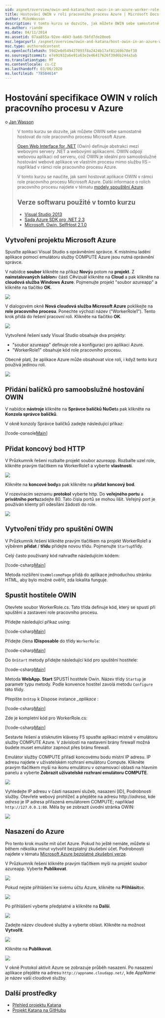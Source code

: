 ```yaml
---
uid: aspnet/overview/owin-and-katana/host-owin-in-an-azure-worker-role
title: Hostování OWIN v roli pracovního procesu Azure | Microsoft Docs
author: MikeWasson
description: V tomto kurzu se dozvíte, jak můžete OWIN sebe samostatně hostovat do role pracovního procesu Microsoft Azure. Open Web Interface for .NET (OWIN) definuje abstrakci mezi webovým serverem .NET...
ms.author: riande
ms.date: 04/11/2014
ms.assetid: 07aa855a-92ee-4d43-ba66-5bfd7de20ee6
msc.legacyurl: /aspnet/overview/owin-and-katana/host-owin-in-an-azure-worker-role
msc.type: authoredcontent
ms.openlocfilehash: 59d2e0d549427093f8a2424b17af81169b78ef30
ms.sourcegitcommit: e7e91932a6e91a63e2e46417626f39d6b244a3ab
ms.translationtype: MT
ms.contentlocale: cs-CZ
ms.lasthandoff: 03/06/2020
ms.locfileid: "78584614"
---
```

# <a name="host-owin-in-an-azure-worker-role"></a>Hostování specifikace OWIN v rolích pracovního procesu v Azure

o [Jan Wasson](https://github.com/MikeWasson)

> V tomto kurzu se dozvíte, jak můžete OWIN sebe samostatně hostovat do role pracovního procesu Microsoft Azure.
>
> [Open Web Interface for .NET](http://owin.org/) (Owin) definuje abstrakci mezi webovými servery .NET a webovými aplikacemi. OWIN odpojí webovou aplikaci od serveru, což OWIN je ideální pro samoobslužné hostování webové aplikace ve vlastním procesu mimo službu IIS – například v rámci role pracovního procesu Azure.
>
> V tomto kurzu se naučíte, jak sami hostovat aplikace OWIN v rámci role pracovního procesu Microsoft Azure. Další informace o rolích pracovního procesu najdete v tématu [modely spouštění Azure](https://azure.microsoft.com/documentation/articles/fundamentals-application-models/#CloudServices).
>
> ## <a name="software-versions-used-in-the-tutorial"></a>Verze softwaru použité v tomto kurzu
>
>
> - [Visual Studio 2013](https://my.visualstudio.com/Downloads?q=visual%20studio%202013)
> - [Sada Azure SDK pro .NET 2,3](https://azure.microsoft.com/downloads/)
> - [Microsoft. Owin. SelfHost 2.1.0](http://www.nuget.org/packages/Microsoft.Owin.SelfHost/2.1.0)

## <a name="create-a-microsoft-azure-project"></a>Vytvoření projektu Microsoft Azure

Spusťte aplikaci Visual Studio s oprávněními správce. K místnímu ladění aplikace pomocí emulátoru služby COMPUTE Azure jsou nutná oprávnění správce.

V nabídce **soubor** klikněte na příkaz **Nový**a potom na **projekt**. Z **nainstalovaných šablon**v části C#vizuál klikněte na **Cloud** a pak klikněte na **cloudová služba Windows Azure**. Pojmenujte projekt "soubor azureapp" a klikněte na tlačítko **OK**.

[![](host-owin-in-an-azure-worker-role/_static/image2.png)](host-owin-in-an-azure-worker-role/_static/image1.png)

V dialogovém okně **Nová cloudová služba Microsoft Azure** poklikejte na **role pracovního procesu**. Ponechte výchozí název ("WorkerRole1"). Tento krok přidá do řešení pracovní roli. Klikněte na tlačítko **OK**.

[![](host-owin-in-an-azure-worker-role/_static/image4.png)](host-owin-in-an-azure-worker-role/_static/image3.png)

Vytvořené řešení sady Visual Studio obsahuje dva projekty:

- &quot;soubor azureapp&quot; definuje role a konfiguraci pro aplikaci Azure.
- &quot;WorkerRole1&quot; obsahuje kód role pracovního procesu.

Obecně platí, že aplikace Azure může obsahovat více rolí, i když tento kurz používá jedinou roli.

![](host-owin-in-an-azure-worker-role/_static/image5.png)

## <a name="add-the-owin-self-host-packages"></a>Přidání balíčků pro samoobslužné hostování OWIN

V nabídce **nástroje** klikněte na **Správce balíčků NuGet**a pak klikněte na **Konzola správce balíčků**.

V okně konzoly Správce balíčků zadejte následující příkaz:

[!code-console[Main](host-owin-in-an-azure-worker-role/samples/sample1.cmd)]

## <a name="add-an-http-endpoint"></a>Přidat koncový bod HTTP

V Průzkumník řešení rozbalte projekt soubor azureapp. Rozbalte uzel role, klikněte pravým tlačítkem na WorkerRole1 a vyberte **vlastnosti**.

![](host-owin-in-an-azure-worker-role/_static/image6.png)

Klikněte na **koncové body**a pak klikněte na **přidat koncový bod**.

V rozevíracím seznamu **protokol** vyberte http. Do **veřejného portu** a **privátního portu**zadejte 80. Tato čísla portů se mohou lišit. Veřejný port je používán klienty při odesílání žádosti do role.

[![](host-owin-in-an-azure-worker-role/_static/image8.png)](host-owin-in-an-azure-worker-role/_static/image7.png)

## <a name="create-the-owin-startup-class"></a>Vytvoření třídy pro spuštění OWIN

V Průzkumník řešení klikněte pravým tlačítkem na projekt WorkerRole1 a výběrem **přidat** / **třídu** přidejte novou třídu. Pojmenujte `Startup`třídy.

Celý často používaný kód nahraďte následujícím kódem:

[!code-csharp[Main](host-owin-in-an-azure-worker-role/samples/sample2.cs)]

Metoda rozšíření `UseWelcomePage` přidá do aplikace jednoduchou stránku HTML, aby bylo možné ověřit, zda lokalita funguje.

## <a name="start-the-owin-host"></a>Spustit hostitele OWIN

Otevřete soubor WorkerRole.cs. Tato třída definuje kód, který se spustí při spuštění a zastavení role pracovního procesu.

Přidejte následující příkaz using:

[!code-csharp[Main](host-owin-in-an-azure-worker-role/samples/sample3.cs)]

Přidejte člena **IDisposable** do třídy `WorkerRole`:

[!code-csharp[Main](host-owin-in-an-azure-worker-role/samples/sample4.cs)]

Do `OnStart` metody přidejte následující kód pro spuštění hostitele:

[!code-csharp[Main](host-owin-in-an-azure-worker-role/samples/sample5.cs?highlight=5)]

Metoda **WebApp. Start** SPUSTÍ hostitele Owin. Název třídy `Startup` je parametr typu metody. Podle konvence hostitel zavolá metodu `Configure` této třídy.

Přepište `OnStop` k Dispose instance *\_aplikace* :

[!code-csharp[Main](host-owin-in-an-azure-worker-role/samples/sample6.cs)]

Zde je kompletní kód pro WorkerRole.cs:

[!code-csharp[Main](host-owin-in-an-azure-worker-role/samples/sample7.cs)]

Sestavte řešení a stisknutím klávesy F5 spusťte aplikaci místně v emulátoru služby COMPUTE Azure. V závislosti na nastavení brány firewall možná budete muset emulátor zapnout přes bránu firewall.

Emulátor služby COMPUTE přiřadí koncovému bodu místní IP adresu. IP adresu najdete v uživatelském rozhraní emulátoru Compute. Klikněte pravým tlačítkem myši na ikonu emulátoru v oznamovací oblasti na hlavním panelu a vyberte **Zobrazit uživatelské rozhraní emulátoru COMPUTE**.

[![](host-owin-in-an-azure-worker-role/_static/image10.png)](host-owin-in-an-azure-worker-role/_static/image9.png)

Vyhledejte IP adresu v části nasazení služeb, nasazení [ID], Podrobnosti služby. Otevřete webový prohlížeč a přejděte na adresu http:\/\/*adresa*, kde *adresa* je IP adresa přiřazená emulátorem COMPUTE; například `http://127.0.0.1:80`. Měla by se zobrazit úvodní stránka OWIN:

![](host-owin-in-an-azure-worker-role/_static/image11.png)

## <a name="deploy-to-azure"></a>Nasazení do Azure

Pro tento krok musíte mít účet Azure. Pokud ho ještě nemáte, můžete si během několika minut vytvořit bezplatný zkušební účet. Podrobnosti najdete v tématu [Microsoft Azure bezplatné zkušební verze](https://azure.microsoft.com/pricing/free-trial/?WT.mc_id=A261C142F).

V Průzkumník řešení klikněte pravým tlačítkem myši na projekt soubor azureapp. Vyberte **Publikovat**.

![](host-owin-in-an-azure-worker-role/_static/image12.png)

Pokud nejste přihlášení ke svému účtu Azure, klikněte na **Přihlásit**se.

[![](host-owin-in-an-azure-worker-role/_static/image14.png)](host-owin-in-an-azure-worker-role/_static/image13.png)

Po přihlášení vyberte předplatné a klikněte na **Další**.

[![](host-owin-in-an-azure-worker-role/_static/image16.png)](host-owin-in-an-azure-worker-role/_static/image15.png)

Zadejte název cloudové služby a vyberte oblast. Klikněte na možnost **Vytvořit**.

![](host-owin-in-an-azure-worker-role/_static/image17.png)

Klikněte na **Publikovat**.

[![](host-owin-in-an-azure-worker-role/_static/image19.png)](host-owin-in-an-azure-worker-role/_static/image18.png)

V okně Protokol aktivit Azure se zobrazuje průběh nasazení. Po nasazení aplikace přejděte na adresu `http://appname.cloudapp.net/`, kde *AppName* je název vaší cloudové služby.

## <a name="additional-resources"></a>Další prostředky

- [Přehled projektu Katana](an-overview-of-project-katana.md)
- [Projekt Katana na GitHubu](https://github.com/aspnet/AspNetKatana/)

